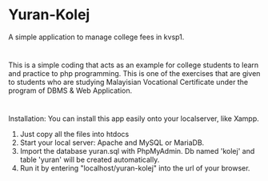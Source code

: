 # Yuran-Kolej
A simple application to manage college fees in kvsp1.
#
This is a simple coding that acts as an example for college students to learn and practice to php programming. This is one of the exercises that are given to students who are studying Malayisian Vocational Certificate under the program of DBMS & Web Application.
#
Installation:
You can install this app easily onto your localserver, like Xampp. 
<ol type="1">
  <li>  Just copy all the files into htdocs  
  <li>  Start your local server: Apache and MySQL or MariaDB.
  <li>  Import the database yuran.sql with PhpMyAdmin. Db named 'kolej' and table 'yuran' will be created automatically.
  <li>  Run it by entering "localhost/yuran-kolej" into the url of your browser.
</ul>
  
